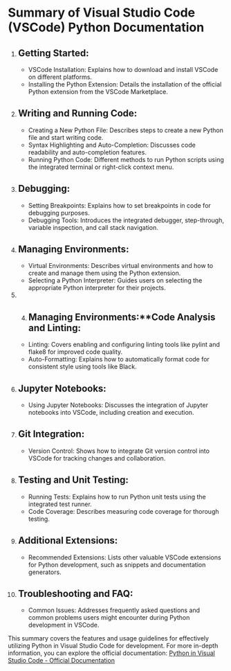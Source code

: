# Summary of Visual Studio Code (VSCode) Python Documentation

1. ## Getting Started:
   - VSCode Installation: Explains how to download and install VSCode on different platforms.
   - Installing the Python Extension: Details the installation of the official Python extension from the VSCode Marketplace.

2. ## Writing and Running Code: 
   - Creating a New Python File: Describes steps to create a new Python file and start writing code.
   - Syntax Highlighting and Auto-Completion: Discusses code readability and auto-completion features.
   - Running Python Code: Different methods to run Python scripts using the integrated terminal or right-click context menu.

3. ## Debugging: 
   - Setting Breakpoints: Explains how to set breakpoints in code for debugging purposes.
   - Debugging Tools: Introduces the integrated debugger, step-through, variable inspection, and call stack navigation.

4. ## Managing Environments: 
   - Virtual Environments: Describes virtual environments and how to create and manage them using the Python extension.
   - Selecting a Python Interpreter: Guides users on selecting the appropriate Python interpreter for their projects.

5. 4. ## Managing Environments:**Code Analysis and Linting: 
   - Linting: Covers enabling and configuring linting tools like pylint and flake8 for improved code quality.
   - Auto-Formatting: Explains how to automatically format code for consistent style using tools like Black.

6. ## Jupyter Notebooks: 
   - Using Jupyter Notebooks: Discusses the integration of Jupyter notebooks into VSCode, including creation and execution.

7. ## Git Integration: 
   - Version Control: Shows how to integrate Git version control into VSCode for tracking changes and collaboration.

8. ## Testing and Unit Testing: 
   - Running Tests: Explains how to run Python unit tests using the integrated test runner.
   - Code Coverage: Describes measuring code coverage for thorough testing.

9. ## Additional Extensions: 
   - Recommended Extensions: Lists other valuable VSCode extensions for Python development, such as snippets and documentation generators.

10. ## Troubleshooting and FAQ: 
    - Common Issues: Addresses frequently asked questions and common problems users might encounter during Python development in VSCode.



This summary covers the features and usage guidelines for effectively utilizing Python in Visual Studio Code for development. For more in-depth information, you can explore the official documentation: [Python in Visual Studio Code - Official Documentation](https://code.visualstudio.com/docs/languages/python)
